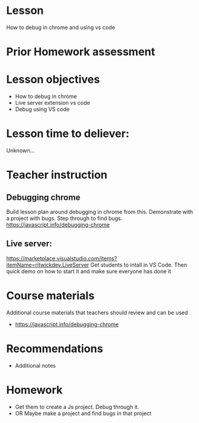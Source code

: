 # Lesson
How to debug in chrome and using vs code
# Prior Homework assessment


# Lesson objectives
- How to debug in chrome 
- Live server extension vs code
- Debug using VS code


# Lesson time to deliever:
Unknown...

# Teacher instruction 
## Debugging chrome
Build lesson plan around debugging in chrome from this. Demonstrate with a project with bugs. Step through to find bugs.
https://javascript.info/debugging-chrome

## Live server:
https://marketplace.visualstudio.com/items?itemName=ritwickdey.LiveServer
Get students to intall in VS Code. Then quick demo on how to start it and make sure everyone has done it




# Course materials
Additional course materials that teachers should review and can be used
- https://javascript.info/debugging-chrome


# Recommendations
- Additional notes


# Homework
- Get them to create a Js project. Debug through it. 
- OR Maybe make a project and find bugs in that project

